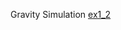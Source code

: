 Gravity Simulation
[ex1_2](https://anhvinguyen.github.io/game/pharse_1/Basic_Game_Math_and_Physics/Gravity_Simulation/ex1_2.html)
